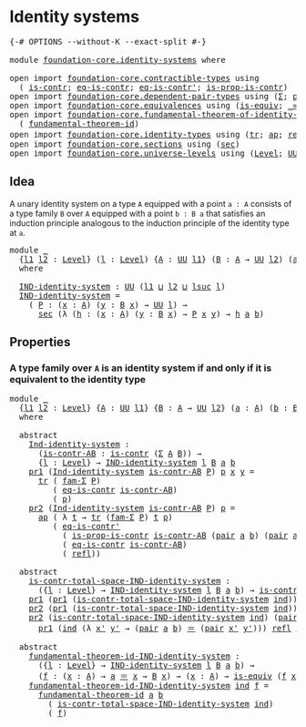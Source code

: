 # Identity systems

<pre class="Agda"><a id="29" class="Symbol">{-#</a> <a id="33" class="Keyword">OPTIONS</a> <a id="41" class="Pragma">--without-K</a> <a id="53" class="Pragma">--exact-split</a> <a id="67" class="Symbol">#-}</a>

<a id="72" class="Keyword">module</a> <a id="79" href="foundation-core.identity-systems.html" class="Module">foundation-core.identity-systems</a> <a id="112" class="Keyword">where</a>

<a id="119" class="Keyword">open</a> <a id="124" class="Keyword">import</a> <a id="131" href="foundation-core.contractible-types.html" class="Module">foundation-core.contractible-types</a> <a id="166" class="Keyword">using</a>
  <a id="174" class="Symbol">(</a> <a id="176" href="foundation-core.contractible-types.html#993" class="Function">is-contr</a><a id="184" class="Symbol">;</a> <a id="186" href="foundation-core.contractible-types.html#1298" class="Function">eq-is-contr</a><a id="197" class="Symbol">;</a> <a id="199" href="foundation-core.contractible-types.html#1174" class="Function">eq-is-contr&#39;</a><a id="211" class="Symbol">;</a> <a id="213" href="foundation-core.contractible-types.html#6607" class="Function">is-prop-is-contr</a><a id="229" class="Symbol">)</a>
<a id="231" class="Keyword">open</a> <a id="236" class="Keyword">import</a> <a id="243" href="foundation-core.dependent-pair-types.html" class="Module">foundation-core.dependent-pair-types</a> <a id="280" class="Keyword">using</a> <a id="286" class="Symbol">(</a><a id="287" href="foundation-core.dependent-pair-types.html#502" class="Record">Σ</a><a id="288" class="Symbol">;</a> <a id="290" href="foundation-core.dependent-pair-types.html#575" class="InductiveConstructor">pair</a><a id="294" class="Symbol">;</a> <a id="296" href="foundation-core.dependent-pair-types.html#592" class="Field">pr1</a><a id="299" class="Symbol">;</a> <a id="301" href="foundation-core.dependent-pair-types.html#604" class="Field">pr2</a><a id="304" class="Symbol">;</a> <a id="306" href="foundation-core.dependent-pair-types.html#1581" class="Function">fam-Σ</a><a id="311" class="Symbol">)</a>
<a id="313" class="Keyword">open</a> <a id="318" class="Keyword">import</a> <a id="325" href="foundation-core.equivalences.html" class="Module">foundation-core.equivalences</a> <a id="354" class="Keyword">using</a> <a id="360" class="Symbol">(</a><a id="361" href="foundation-core.equivalences.html#1543" class="Function">is-equiv</a><a id="369" class="Symbol">;</a> <a id="371" href="foundation-core.equivalences.html#1608" class="Function Operator">_≃_</a><a id="374" class="Symbol">)</a>
<a id="376" class="Keyword">open</a> <a id="381" class="Keyword">import</a> <a id="388" href="foundation-core.fundamental-theorem-of-identity-types.html" class="Module">foundation-core.fundamental-theorem-of-identity-types</a> <a id="442" class="Keyword">using</a>
  <a id="450" class="Symbol">(</a> <a id="452" href="foundation-core.fundamental-theorem-of-identity-types.html#1891" class="Function">fundamental-theorem-id</a><a id="474" class="Symbol">)</a>
<a id="476" class="Keyword">open</a> <a id="481" class="Keyword">import</a> <a id="488" href="foundation-core.identity-types.html" class="Module">foundation-core.identity-types</a> <a id="519" class="Keyword">using</a> <a id="525" class="Symbol">(</a><a id="526" href="foundation-core.identity-types.html#5689" class="Function">tr</a><a id="528" class="Symbol">;</a> <a id="530" href="foundation-core.identity-types.html#3990" class="Function">ap</a><a id="532" class="Symbol">;</a> <a id="534" href="foundation-core.identity-types.html#1807" class="InductiveConstructor">refl</a><a id="538" class="Symbol">;</a> <a id="540" href="foundation-core.identity-types.html#1852" class="Function Operator">_＝_</a><a id="543" class="Symbol">)</a>
<a id="545" class="Keyword">open</a> <a id="550" class="Keyword">import</a> <a id="557" href="foundation-core.sections.html" class="Module">foundation-core.sections</a> <a id="582" class="Keyword">using</a> <a id="588" class="Symbol">(</a><a id="589" href="foundation-core.sections.html#521" class="Function">sec</a><a id="592" class="Symbol">)</a>
<a id="594" class="Keyword">open</a> <a id="599" class="Keyword">import</a> <a id="606" href="foundation-core.universe-levels.html" class="Module">foundation-core.universe-levels</a> <a id="638" class="Keyword">using</a> <a id="644" class="Symbol">(</a><a id="645" href="Agda.Primitive.html#597" class="Postulate">Level</a><a id="650" class="Symbol">;</a> <a id="652" href="foundation-core.universe-levels.html#222" class="Primitive">UU</a><a id="654" class="Symbol">;</a> <a id="656" href="Agda.Primitive.html#780" class="Primitive">lsuc</a><a id="660" class="Symbol">;</a> <a id="662" href="Agda.Primitive.html#810" class="Primitive Operator">_⊔_</a><a id="665" class="Symbol">)</a>
</pre>
## Idea

A unary identity system on a type `A` equipped with a point `a : A` consists of a type family `B` over `A` equipped with a point `b : B a` that satisfies an induction principle analogous to the induction principle of the identity type at `a`.

<pre class="Agda"><a id="933" class="Keyword">module</a> <a id="940" href="foundation-core.identity-systems.html#940" class="Module">_</a>
  <a id="944" class="Symbol">{</a><a id="945" href="foundation-core.identity-systems.html#945" class="Bound">l1</a> <a id="948" href="foundation-core.identity-systems.html#948" class="Bound">l2</a> <a id="951" class="Symbol">:</a> <a id="953" href="Agda.Primitive.html#597" class="Postulate">Level</a><a id="958" class="Symbol">}</a> <a id="960" class="Symbol">(</a><a id="961" href="foundation-core.identity-systems.html#961" class="Bound">l</a> <a id="963" class="Symbol">:</a> <a id="965" href="Agda.Primitive.html#597" class="Postulate">Level</a><a id="970" class="Symbol">)</a> <a id="972" class="Symbol">{</a><a id="973" href="foundation-core.identity-systems.html#973" class="Bound">A</a> <a id="975" class="Symbol">:</a> <a id="977" href="foundation-core.universe-levels.html#222" class="Primitive">UU</a> <a id="980" href="foundation-core.identity-systems.html#945" class="Bound">l1</a><a id="982" class="Symbol">}</a> <a id="984" class="Symbol">(</a><a id="985" href="foundation-core.identity-systems.html#985" class="Bound">B</a> <a id="987" class="Symbol">:</a> <a id="989" href="foundation-core.identity-systems.html#973" class="Bound">A</a> <a id="991" class="Symbol">→</a> <a id="993" href="foundation-core.universe-levels.html#222" class="Primitive">UU</a> <a id="996" href="foundation-core.identity-systems.html#948" class="Bound">l2</a><a id="998" class="Symbol">)</a> <a id="1000" class="Symbol">(</a><a id="1001" href="foundation-core.identity-systems.html#1001" class="Bound">a</a> <a id="1003" class="Symbol">:</a> <a id="1005" href="foundation-core.identity-systems.html#973" class="Bound">A</a><a id="1006" class="Symbol">)</a> <a id="1008" class="Symbol">(</a><a id="1009" href="foundation-core.identity-systems.html#1009" class="Bound">b</a> <a id="1011" class="Symbol">:</a> <a id="1013" href="foundation-core.identity-systems.html#985" class="Bound">B</a> <a id="1015" href="foundation-core.identity-systems.html#1001" class="Bound">a</a><a id="1016" class="Symbol">)</a>
  <a id="1020" class="Keyword">where</a>

  <a id="1029" href="foundation-core.identity-systems.html#1029" class="Function">IND-identity-system</a> <a id="1049" class="Symbol">:</a> <a id="1051" href="foundation-core.universe-levels.html#222" class="Primitive">UU</a> <a id="1054" class="Symbol">(</a><a id="1055" href="foundation-core.identity-systems.html#945" class="Bound">l1</a> <a id="1058" href="Agda.Primitive.html#810" class="Primitive Operator">⊔</a> <a id="1060" href="foundation-core.identity-systems.html#948" class="Bound">l2</a> <a id="1063" href="Agda.Primitive.html#810" class="Primitive Operator">⊔</a> <a id="1065" href="Agda.Primitive.html#780" class="Primitive">lsuc</a> <a id="1070" href="foundation-core.identity-systems.html#961" class="Bound">l</a><a id="1071" class="Symbol">)</a>
  <a id="1075" href="foundation-core.identity-systems.html#1029" class="Function">IND-identity-system</a> <a id="1095" class="Symbol">=</a>
    <a id="1101" class="Symbol">(</a> <a id="1103" href="foundation-core.identity-systems.html#1103" class="Bound">P</a> <a id="1105" class="Symbol">:</a> <a id="1107" class="Symbol">(</a><a id="1108" href="foundation-core.identity-systems.html#1108" class="Bound">x</a> <a id="1110" class="Symbol">:</a> <a id="1112" href="foundation-core.identity-systems.html#973" class="Bound">A</a><a id="1113" class="Symbol">)</a> <a id="1115" class="Symbol">(</a><a id="1116" href="foundation-core.identity-systems.html#1116" class="Bound">y</a> <a id="1118" class="Symbol">:</a> <a id="1120" href="foundation-core.identity-systems.html#985" class="Bound">B</a> <a id="1122" href="foundation-core.identity-systems.html#1108" class="Bound">x</a><a id="1123" class="Symbol">)</a> <a id="1125" class="Symbol">→</a> <a id="1127" href="foundation-core.universe-levels.html#222" class="Primitive">UU</a> <a id="1130" href="foundation-core.identity-systems.html#961" class="Bound">l</a><a id="1131" class="Symbol">)</a> <a id="1133" class="Symbol">→</a>
      <a id="1141" href="foundation-core.sections.html#521" class="Function">sec</a> <a id="1145" class="Symbol">(λ</a> <a id="1148" class="Symbol">(</a><a id="1149" href="foundation-core.identity-systems.html#1149" class="Bound">h</a> <a id="1151" class="Symbol">:</a> <a id="1153" class="Symbol">(</a><a id="1154" href="foundation-core.identity-systems.html#1154" class="Bound">x</a> <a id="1156" class="Symbol">:</a> <a id="1158" href="foundation-core.identity-systems.html#973" class="Bound">A</a><a id="1159" class="Symbol">)</a> <a id="1161" class="Symbol">(</a><a id="1162" href="foundation-core.identity-systems.html#1162" class="Bound">y</a> <a id="1164" class="Symbol">:</a> <a id="1166" href="foundation-core.identity-systems.html#985" class="Bound">B</a> <a id="1168" href="foundation-core.identity-systems.html#1154" class="Bound">x</a><a id="1169" class="Symbol">)</a> <a id="1171" class="Symbol">→</a> <a id="1173" href="foundation-core.identity-systems.html#1103" class="Bound">P</a> <a id="1175" href="foundation-core.identity-systems.html#1154" class="Bound">x</a> <a id="1177" href="foundation-core.identity-systems.html#1162" class="Bound">y</a><a id="1178" class="Symbol">)</a> <a id="1180" class="Symbol">→</a> <a id="1182" href="foundation-core.identity-systems.html#1149" class="Bound">h</a> <a id="1184" href="foundation-core.identity-systems.html#1001" class="Bound">a</a> <a id="1186" href="foundation-core.identity-systems.html#1009" class="Bound">b</a><a id="1187" class="Symbol">)</a>
</pre>
## Properties

### A type family over `A` is an identity system if and only if it is equivalent to the identity type

<pre class="Agda"><a id="1316" class="Keyword">module</a> <a id="1323" href="foundation-core.identity-systems.html#1323" class="Module">_</a>
  <a id="1327" class="Symbol">{</a><a id="1328" href="foundation-core.identity-systems.html#1328" class="Bound">l1</a> <a id="1331" href="foundation-core.identity-systems.html#1331" class="Bound">l2</a> <a id="1334" class="Symbol">:</a> <a id="1336" href="Agda.Primitive.html#597" class="Postulate">Level</a><a id="1341" class="Symbol">}</a> <a id="1343" class="Symbol">{</a><a id="1344" href="foundation-core.identity-systems.html#1344" class="Bound">A</a> <a id="1346" class="Symbol">:</a> <a id="1348" href="foundation-core.universe-levels.html#222" class="Primitive">UU</a> <a id="1351" href="foundation-core.identity-systems.html#1328" class="Bound">l1</a><a id="1353" class="Symbol">}</a> <a id="1355" class="Symbol">{</a><a id="1356" href="foundation-core.identity-systems.html#1356" class="Bound">B</a> <a id="1358" class="Symbol">:</a> <a id="1360" href="foundation-core.identity-systems.html#1344" class="Bound">A</a> <a id="1362" class="Symbol">→</a> <a id="1364" href="foundation-core.universe-levels.html#222" class="Primitive">UU</a> <a id="1367" href="foundation-core.identity-systems.html#1331" class="Bound">l2</a><a id="1369" class="Symbol">}</a> <a id="1371" class="Symbol">(</a><a id="1372" href="foundation-core.identity-systems.html#1372" class="Bound">a</a> <a id="1374" class="Symbol">:</a> <a id="1376" href="foundation-core.identity-systems.html#1344" class="Bound">A</a><a id="1377" class="Symbol">)</a> <a id="1379" class="Symbol">(</a><a id="1380" href="foundation-core.identity-systems.html#1380" class="Bound">b</a> <a id="1382" class="Symbol">:</a> <a id="1384" href="foundation-core.identity-systems.html#1356" class="Bound">B</a> <a id="1386" href="foundation-core.identity-systems.html#1372" class="Bound">a</a><a id="1387" class="Symbol">)</a>
  <a id="1391" class="Keyword">where</a>

  <a id="1400" class="Keyword">abstract</a>
    <a id="1413" href="foundation-core.identity-systems.html#1413" class="Function">Ind-identity-system</a> <a id="1433" class="Symbol">:</a>
      <a id="1441" class="Symbol">(</a><a id="1442" href="foundation-core.identity-systems.html#1442" class="Bound">is-contr-AB</a> <a id="1454" class="Symbol">:</a> <a id="1456" href="foundation-core.contractible-types.html#993" class="Function">is-contr</a> <a id="1465" class="Symbol">(</a><a id="1466" href="foundation-core.dependent-pair-types.html#502" class="Record">Σ</a> <a id="1468" href="foundation-core.identity-systems.html#1344" class="Bound">A</a> <a id="1470" href="foundation-core.identity-systems.html#1356" class="Bound">B</a><a id="1471" class="Symbol">))</a> <a id="1474" class="Symbol">→</a>
      <a id="1482" class="Symbol">{</a><a id="1483" href="foundation-core.identity-systems.html#1483" class="Bound">l</a> <a id="1485" class="Symbol">:</a> <a id="1487" href="Agda.Primitive.html#597" class="Postulate">Level</a><a id="1492" class="Symbol">}</a> <a id="1494" class="Symbol">→</a> <a id="1496" href="foundation-core.identity-systems.html#1029" class="Function">IND-identity-system</a> <a id="1516" href="foundation-core.identity-systems.html#1483" class="Bound">l</a> <a id="1518" href="foundation-core.identity-systems.html#1356" class="Bound">B</a> <a id="1520" href="foundation-core.identity-systems.html#1372" class="Bound">a</a> <a id="1522" href="foundation-core.identity-systems.html#1380" class="Bound">b</a>
    <a id="1528" href="foundation-core.dependent-pair-types.html#592" class="Field">pr1</a> <a id="1532" class="Symbol">(</a><a id="1533" href="foundation-core.identity-systems.html#1413" class="Function">Ind-identity-system</a> <a id="1553" href="foundation-core.identity-systems.html#1553" class="Bound">is-contr-AB</a> <a id="1565" href="foundation-core.identity-systems.html#1565" class="Bound">P</a><a id="1566" class="Symbol">)</a> <a id="1568" href="foundation-core.identity-systems.html#1568" class="Bound">p</a> <a id="1570" href="foundation-core.identity-systems.html#1570" class="Bound">x</a> <a id="1572" href="foundation-core.identity-systems.html#1572" class="Bound">y</a> <a id="1574" class="Symbol">=</a>
      <a id="1582" href="foundation-core.identity-types.html#5689" class="Function">tr</a> <a id="1585" class="Symbol">(</a> <a id="1587" href="foundation-core.dependent-pair-types.html#1581" class="Function">fam-Σ</a> <a id="1593" href="foundation-core.identity-systems.html#1565" class="Bound">P</a><a id="1594" class="Symbol">)</a>
         <a id="1605" class="Symbol">(</a> <a id="1607" href="foundation-core.contractible-types.html#1298" class="Function">eq-is-contr</a> <a id="1619" href="foundation-core.identity-systems.html#1553" class="Bound">is-contr-AB</a><a id="1630" class="Symbol">)</a>
         <a id="1641" class="Symbol">(</a> <a id="1643" href="foundation-core.identity-systems.html#1568" class="Bound">p</a><a id="1644" class="Symbol">)</a>
    <a id="1650" href="foundation-core.dependent-pair-types.html#604" class="Field">pr2</a> <a id="1654" class="Symbol">(</a><a id="1655" href="foundation-core.identity-systems.html#1413" class="Function">Ind-identity-system</a> <a id="1675" href="foundation-core.identity-systems.html#1675" class="Bound">is-contr-AB</a> <a id="1687" href="foundation-core.identity-systems.html#1687" class="Bound">P</a><a id="1688" class="Symbol">)</a> <a id="1690" href="foundation-core.identity-systems.html#1690" class="Bound">p</a> <a id="1692" class="Symbol">=</a>
      <a id="1700" href="foundation-core.identity-types.html#3990" class="Function">ap</a> <a id="1703" class="Symbol">(</a> <a id="1705" class="Symbol">λ</a> <a id="1707" href="foundation-core.identity-systems.html#1707" class="Bound">t</a> <a id="1709" class="Symbol">→</a> <a id="1711" href="foundation-core.identity-types.html#5689" class="Function">tr</a> <a id="1714" class="Symbol">(</a><a id="1715" href="foundation-core.dependent-pair-types.html#1581" class="Function">fam-Σ</a> <a id="1721" href="foundation-core.identity-systems.html#1687" class="Bound">P</a><a id="1722" class="Symbol">)</a> <a id="1724" href="foundation-core.identity-systems.html#1707" class="Bound">t</a> <a id="1726" href="foundation-core.identity-systems.html#1690" class="Bound">p</a><a id="1727" class="Symbol">)</a>
         <a id="1738" class="Symbol">(</a> <a id="1740" href="foundation-core.contractible-types.html#1174" class="Function">eq-is-contr&#39;</a>
           <a id="1764" class="Symbol">(</a> <a id="1766" href="foundation-core.contractible-types.html#6607" class="Function">is-prop-is-contr</a> <a id="1783" href="foundation-core.identity-systems.html#1675" class="Bound">is-contr-AB</a> <a id="1795" class="Symbol">(</a><a id="1796" href="foundation-core.dependent-pair-types.html#575" class="InductiveConstructor">pair</a> <a id="1801" href="foundation-core.identity-systems.html#1372" class="Bound">a</a> <a id="1803" href="foundation-core.identity-systems.html#1380" class="Bound">b</a><a id="1804" class="Symbol">)</a> <a id="1806" class="Symbol">(</a><a id="1807" href="foundation-core.dependent-pair-types.html#575" class="InductiveConstructor">pair</a> <a id="1812" href="foundation-core.identity-systems.html#1372" class="Bound">a</a> <a id="1814" href="foundation-core.identity-systems.html#1380" class="Bound">b</a><a id="1815" class="Symbol">))</a>
           <a id="1829" class="Symbol">(</a> <a id="1831" href="foundation-core.contractible-types.html#1298" class="Function">eq-is-contr</a> <a id="1843" href="foundation-core.identity-systems.html#1675" class="Bound">is-contr-AB</a><a id="1854" class="Symbol">)</a>
           <a id="1867" class="Symbol">(</a> <a id="1869" href="foundation-core.identity-types.html#1807" class="InductiveConstructor">refl</a><a id="1873" class="Symbol">))</a>

  <a id="1879" class="Keyword">abstract</a>
    <a id="1892" href="foundation-core.identity-systems.html#1892" class="Function">is-contr-total-space-IND-identity-system</a> <a id="1933" class="Symbol">:</a>
      <a id="1941" class="Symbol">({</a><a id="1943" href="foundation-core.identity-systems.html#1943" class="Bound">l</a> <a id="1945" class="Symbol">:</a> <a id="1947" href="Agda.Primitive.html#597" class="Postulate">Level</a><a id="1952" class="Symbol">}</a> <a id="1954" class="Symbol">→</a> <a id="1956" href="foundation-core.identity-systems.html#1029" class="Function">IND-identity-system</a> <a id="1976" href="foundation-core.identity-systems.html#1943" class="Bound">l</a> <a id="1978" href="foundation-core.identity-systems.html#1356" class="Bound">B</a> <a id="1980" href="foundation-core.identity-systems.html#1372" class="Bound">a</a> <a id="1982" href="foundation-core.identity-systems.html#1380" class="Bound">b</a><a id="1983" class="Symbol">)</a> <a id="1985" class="Symbol">→</a> <a id="1987" href="foundation-core.contractible-types.html#993" class="Function">is-contr</a> <a id="1996" class="Symbol">(</a><a id="1997" href="foundation-core.dependent-pair-types.html#502" class="Record">Σ</a> <a id="1999" href="foundation-core.identity-systems.html#1344" class="Bound">A</a> <a id="2001" href="foundation-core.identity-systems.html#1356" class="Bound">B</a><a id="2002" class="Symbol">)</a>
    <a id="2008" href="foundation-core.dependent-pair-types.html#592" class="Field">pr1</a> <a id="2012" class="Symbol">(</a><a id="2013" href="foundation-core.dependent-pair-types.html#592" class="Field">pr1</a> <a id="2017" class="Symbol">(</a><a id="2018" href="foundation-core.identity-systems.html#1892" class="Function">is-contr-total-space-IND-identity-system</a> <a id="2059" href="foundation-core.identity-systems.html#2059" class="Bound">ind</a><a id="2062" class="Symbol">))</a> <a id="2065" class="Symbol">=</a> <a id="2067" href="foundation-core.identity-systems.html#1372" class="Bound">a</a>
    <a id="2073" href="foundation-core.dependent-pair-types.html#604" class="Field">pr2</a> <a id="2077" class="Symbol">(</a><a id="2078" href="foundation-core.dependent-pair-types.html#592" class="Field">pr1</a> <a id="2082" class="Symbol">(</a><a id="2083" href="foundation-core.identity-systems.html#1892" class="Function">is-contr-total-space-IND-identity-system</a> <a id="2124" href="foundation-core.identity-systems.html#2124" class="Bound">ind</a><a id="2127" class="Symbol">))</a> <a id="2130" class="Symbol">=</a> <a id="2132" href="foundation-core.identity-systems.html#1380" class="Bound">b</a>
    <a id="2138" href="foundation-core.dependent-pair-types.html#604" class="Field">pr2</a> <a id="2142" class="Symbol">(</a><a id="2143" href="foundation-core.identity-systems.html#1892" class="Function">is-contr-total-space-IND-identity-system</a> <a id="2184" href="foundation-core.identity-systems.html#2184" class="Bound">ind</a><a id="2187" class="Symbol">)</a> <a id="2189" class="Symbol">(</a><a id="2190" href="foundation-core.dependent-pair-types.html#575" class="InductiveConstructor">pair</a> <a id="2195" href="foundation-core.identity-systems.html#2195" class="Bound">x</a> <a id="2197" href="foundation-core.identity-systems.html#2197" class="Bound">y</a><a id="2198" class="Symbol">)</a> <a id="2200" class="Symbol">=</a>
      <a id="2208" href="foundation-core.dependent-pair-types.html#592" class="Field">pr1</a> <a id="2212" class="Symbol">(</a><a id="2213" href="foundation-core.identity-systems.html#2184" class="Bound">ind</a> <a id="2217" class="Symbol">(λ</a> <a id="2220" href="foundation-core.identity-systems.html#2220" class="Bound">x&#39;</a> <a id="2223" href="foundation-core.identity-systems.html#2223" class="Bound">y&#39;</a> <a id="2226" class="Symbol">→</a> <a id="2228" class="Symbol">(</a><a id="2229" href="foundation-core.dependent-pair-types.html#575" class="InductiveConstructor">pair</a> <a id="2234" href="foundation-core.identity-systems.html#1372" class="Bound">a</a> <a id="2236" href="foundation-core.identity-systems.html#1380" class="Bound">b</a><a id="2237" class="Symbol">)</a> <a id="2239" href="foundation-core.identity-types.html#1852" class="Function Operator">＝</a> <a id="2241" class="Symbol">(</a><a id="2242" href="foundation-core.dependent-pair-types.html#575" class="InductiveConstructor">pair</a> <a id="2247" href="foundation-core.identity-systems.html#2220" class="Bound">x&#39;</a> <a id="2250" href="foundation-core.identity-systems.html#2223" class="Bound">y&#39;</a><a id="2252" class="Symbol">)))</a> <a id="2256" href="foundation-core.identity-types.html#1807" class="InductiveConstructor">refl</a> <a id="2261" href="foundation-core.identity-systems.html#2195" class="Bound">x</a> <a id="2263" href="foundation-core.identity-systems.html#2197" class="Bound">y</a>

  <a id="2268" class="Keyword">abstract</a>
    <a id="2281" href="foundation-core.identity-systems.html#2281" class="Function">fundamental-theorem-id-IND-identity-system</a> <a id="2324" class="Symbol">:</a>
      <a id="2332" class="Symbol">({</a><a id="2334" href="foundation-core.identity-systems.html#2334" class="Bound">l</a> <a id="2336" class="Symbol">:</a> <a id="2338" href="Agda.Primitive.html#597" class="Postulate">Level</a><a id="2343" class="Symbol">}</a> <a id="2345" class="Symbol">→</a> <a id="2347" href="foundation-core.identity-systems.html#1029" class="Function">IND-identity-system</a> <a id="2367" href="foundation-core.identity-systems.html#2334" class="Bound">l</a> <a id="2369" href="foundation-core.identity-systems.html#1356" class="Bound">B</a> <a id="2371" href="foundation-core.identity-systems.html#1372" class="Bound">a</a> <a id="2373" href="foundation-core.identity-systems.html#1380" class="Bound">b</a><a id="2374" class="Symbol">)</a> <a id="2376" class="Symbol">→</a>
      <a id="2384" class="Symbol">(</a><a id="2385" href="foundation-core.identity-systems.html#2385" class="Bound">f</a> <a id="2387" class="Symbol">:</a> <a id="2389" class="Symbol">(</a><a id="2390" href="foundation-core.identity-systems.html#2390" class="Bound">x</a> <a id="2392" class="Symbol">:</a> <a id="2394" href="foundation-core.identity-systems.html#1344" class="Bound">A</a><a id="2395" class="Symbol">)</a> <a id="2397" class="Symbol">→</a> <a id="2399" href="foundation-core.identity-systems.html#1372" class="Bound">a</a> <a id="2401" href="foundation-core.identity-types.html#1852" class="Function Operator">＝</a> <a id="2403" href="foundation-core.identity-systems.html#2390" class="Bound">x</a> <a id="2405" class="Symbol">→</a> <a id="2407" href="foundation-core.identity-systems.html#1356" class="Bound">B</a> <a id="2409" href="foundation-core.identity-systems.html#2390" class="Bound">x</a><a id="2410" class="Symbol">)</a> <a id="2412" class="Symbol">→</a> <a id="2414" class="Symbol">(</a><a id="2415" href="foundation-core.identity-systems.html#2415" class="Bound">x</a> <a id="2417" class="Symbol">:</a> <a id="2419" href="foundation-core.identity-systems.html#1344" class="Bound">A</a><a id="2420" class="Symbol">)</a> <a id="2422" class="Symbol">→</a> <a id="2424" href="foundation-core.equivalences.html#1543" class="Function">is-equiv</a> <a id="2433" class="Symbol">(</a><a id="2434" href="foundation-core.identity-systems.html#2385" class="Bound">f</a> <a id="2436" href="foundation-core.identity-systems.html#2415" class="Bound">x</a><a id="2437" class="Symbol">)</a>
    <a id="2443" href="foundation-core.identity-systems.html#2281" class="Function">fundamental-theorem-id-IND-identity-system</a> <a id="2486" href="foundation-core.identity-systems.html#2486" class="Bound">ind</a> <a id="2490" href="foundation-core.identity-systems.html#2490" class="Bound">f</a> <a id="2492" class="Symbol">=</a>
      <a id="2500" href="foundation-core.fundamental-theorem-of-identity-types.html#1891" class="Function">fundamental-theorem-id</a> <a id="2523" href="foundation-core.identity-systems.html#1372" class="Bound">a</a> <a id="2525" href="foundation-core.identity-systems.html#1380" class="Bound">b</a>
        <a id="2535" class="Symbol">(</a> <a id="2537" href="foundation-core.identity-systems.html#1892" class="Function">is-contr-total-space-IND-identity-system</a> <a id="2578" href="foundation-core.identity-systems.html#2486" class="Bound">ind</a><a id="2581" class="Symbol">)</a>
        <a id="2591" class="Symbol">(</a> <a id="2593" href="foundation-core.identity-systems.html#2490" class="Bound">f</a><a id="2594" class="Symbol">)</a>
</pre>
